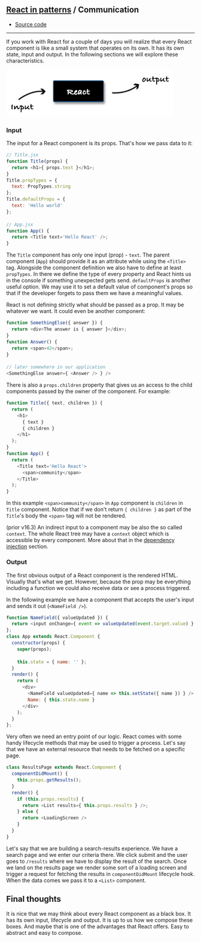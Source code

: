 ## [React in patterns](../../README.md) / Communication

* [Source code](https://github.com/krasimir/react-in-patterns/tree/master/patterns/communication/src)

---

If you work with React for a couple of days you will realize that every React component is like a small system that operates on its own. It has its own state, input and output. In the following sections we will explore these characteristics.

![Input-Output](./communication.jpg)

### Input

The input for a React component is its props. That's how we pass data to it:

```js
// Title.jsx
function Title(props) {
  return <h1>{ props.text }</h1>;
}
Title.propTypes = {
  text: PropTypes.string
};
Title.defaultProps = {
  text: 'Hello world'
};

// App.jsx
function App() {
  return <Title text='Hello React' />;
}
```

The `Title` component has only one input (prop) - `text`. The parent component (`App`) should provide it as an attribute while using the `<Title>` tag. Alongside the component definition we also have to define at least `propTypes`. In there we define the type of every property and React hints us in the console if something unexpected gets send. `defaultProps` is another useful option. We may use it to set a default value of component's props so that if the developer forgets to pass them we have a meaningful values.

React is not defining strictly what should be passed as a prop. It may be whatever we want. It could even be another component:

```js
function SomethingElse({ answer }) {
  return <div>The answer is { answer }</div>;
}
function Answer() {
  return <span>42</span>;
}

// later somewhere in our application
<SomethingElse answer={ <Answer /> } />
```

There is also a `props.children` property that gives us an access to the child components passed by the owner of the component. For example:

```js
function Title({ text, children }) {
  return (
    <h1>
      { text }
      { children }
    </h1>
  );
}
function App() {
  return (
    <Title text='Hello React'>
      <span>community</span>
    </Title>
  );
}
```

In this example `<span>community</span>` in `App` component is `children` in `Title` component. Notice that if we don't return `{ children }` as part of the `Title`'s body the `<span>` tag will not be rendered.

(prior v16.3) An indirect input to a component may be also the so called `context`. The whole React tree may have a `context` object which is accessible by every component. More about that in the [dependency injection](https://github.com/krasimir/react-in-patterns/tree/master/patterns/dependency-injection) section.

### Output

The first obvious output of a React component is the rendered HTML. Visually that's what we get. However, because the prop may be everything including a function we could also receive data or see a process triggered.

In the following example we have a component that accepts the user's input and sends it out (`<NameField />`).

```js
function NameField({ valueUpdated }) {
  return <input onChange={ event => valueUpdated(event.target.value) } />
};
class App extends React.Component {
  constructor(props) {
    super(props);

    this.state = { name: '' };
  }
  render() {
    return (
      <div>
        <NameField valueUpdated={ name => this.setState({ name }) } />
        Name: { this.state.name }
      </div>
    );
  }
};
```

Very often we need an entry point of our logic. React comes with some handy lifecycle methods that may be used to trigger a process. Let's say that we have an external resource that needs to be fetched on a specific page.

```js
class ResultsPage extends React.Component {
  componentDidMount() {
    this.props.getResults();
  }
  render() {
    if (this.props.results) {
      return <List results={ this.props.results } />;
    } else {
      return <LoadingScreen />
    }
  }
}
```

Let's say that we are building a search-results experience. We have a search page and we enter our criteria there. We click submit and the user goes to `/results` where we have to display the result of the search. Once we land on the results page we render some sort of a loading screen and trigger a request for fetching the results in `componentDidMount` lifecycle hook. When the data comes we pass it to a `<List>` component.

## Final thoughts

It is nice that we may think about every React component as a black box. It has its own input, lifecycle and output. It is up to us how we compose these boxes. And maybe that is one of the advantages that React offers. Easy to abstract and easy to compose.